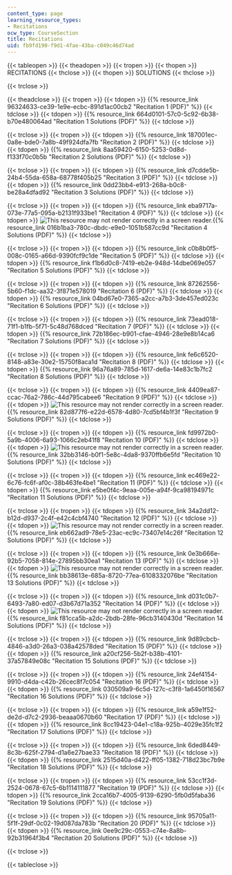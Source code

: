 ```yaml
---
content_type: page
learning_resource_types:
- Recitations
ocw_type: CourseSection
title: Recitations
uid: fb9fd190-f9d1-4fae-43ba-c049c46d74ad
---
```


{{< tableopen >}}
{{< theadopen >}}
{{< tropen >}}
{{< thopen >}}
RECITATIONS
{{< thclose >}}
{{< thopen >}}
SOLUTIONS
{{< thclose >}}

{{< trclose >}}

{{< theadclose >}}
{{< tropen >}}
{{< tdopen >}}
{{% resource_link 96324633-ce39-1e9e-ecbc-891d1ac00cb2 "Recitation 1 (PDF)" %}}
{{< tdclose >}}
{{< tdopen >}}
{{% resource_link 664d0101-57c0-5c92-6b38-b70e480064ad "Recitation 1 Solutions (PDF)" %}}
{{< tdclose >}}

{{< trclose >}}
{{< tropen >}}
{{< tdopen >}}
{{% resource_link 187001ec-0a8e-bde0-7a8b-49f924dfa7fb "Recitation 2 (PDF)" %}}
{{< tdclose >}}
{{< tdopen >}}
{{% resource_link 8aa59420-6150-5253-0d8d-f133f70c0b5b "Recitation 2 Solutions (PDF)" %}}
{{< tdclose >}}

{{< trclose >}}
{{< tropen >}}
{{< tdopen >}}
{{% resource_link d7cdde5b-24b4-55da-658a-68778f405b25 "Recitation 3 (PDF)" %}}
{{< tdclose >}}
{{< tdopen >}}
{{% resource_link 0dd23bb4-e913-268a-b0c8-be28a4dfad92 "Recitation 3 Solutions (PDF)" %}}
{{< tdclose >}}

{{< trclose >}}
{{< tropen >}}
{{< tdopen >}}
{{% resource_link eba9717a-073e-77a5-095a-b2131f933be1 "Recitation 4 (PDF)" %}}
{{< tdclose >}}
{{< tdopen >}}
![This resource may not render correctly in a screen reader.](/images/inacessible.gif){{% resource_link 016b1ba3-780c-dbdc-e9e0-1051b587cc9d "Recitation 4 Solutions (PDF)" %}}
{{< tdclose >}}

{{< trclose >}}
{{< tropen >}}
{{< tdopen >}}
{{% resource_link c0b8b0f5-008c-0165-a66d-9390fcf9c1de "Recitation 5 (PDF)" %}}
{{< tdclose >}}
{{< tdopen >}}
{{% resource_link f1b6d0c8-7419-eb2e-948d-14dbe069e057 "Recitation 5 Solutions (PDF)" %}}
{{< tdclose >}}

{{< trclose >}}
{{< tropen >}}
{{< tdopen >}}
{{% resource_link 87262556-5b60-f1dc-aa32-3f871e578019 "Recitation 6 (PDF)" %}}
{{< tdclose >}}
{{< tdopen >}}
{{% resource_link 04bd67e0-7365-a2cc-a7b3-3de457ed023c "Recitation 6 Solutions (PDF)" %}}
{{< tdclose >}}

{{< trclose >}}
{{< tropen >}}
{{< tdopen >}}
{{% resource_link 73ead018-71f1-b1fb-5f71-5c48d768dced "Recitation 7 (PDF)" %}}
{{< tdclose >}}
{{< tdopen >}}
{{% resource_link 72b186ec-b901-cfae-4946-28e9e8b14ca6 "Recitation 7 Solutions (PDF)" %}}
{{< tdclose >}}

{{< trclose >}}
{{< tropen >}}
{{< tdopen >}}
{{% resource_link fe6c6520-8148-a83e-30e2-15750f8aca1d "Recitation 8 (PDF)" %}}
{{< tdclose >}}
{{< tdopen >}}
{{% resource_link 96a76a89-785d-1617-de6a-14e83c1b7fc2 "Recitation 8 Solutions (PDF)" %}}
{{< tdclose >}}

{{< trclose >}}
{{< tropen >}}
{{< tdopen >}}
{{% resource_link 4409ea87-ccac-76a2-786c-44d795cabee6 "Recitation 9 (PDF)" %}}
{{< tdclose >}}
{{< tdopen >}}
![This resource may not render correctly in a screen reader.](/images/inacessible.gif){{% resource_link 82d877f6-e22d-6578-4d80-7cd5bf4b1f3f "Recitation 9 Solutions (PDF)" %}}
{{< tdclose >}}

{{< trclose >}}
{{< tropen >}}
{{< tdopen >}}
{{% resource_link fd9972b0-5a9b-4006-6a93-1066c2eb41f8 "Recitation 10 (PDF)" %}}
{{< tdclose >}}
{{< tdopen >}}
![This resource may not render correctly in a screen reader.](/images/inacessible.gif){{% resource_link 32bb3146-b0f1-5e8c-4da8-9370ffb6e5fd "Recitation 10 Solutions (PDF)" %}}
{{< tdclose >}}

{{< trclose >}}
{{< tropen >}}
{{< tdopen >}}
{{% resource_link ec469e22-6c76-fc6f-af0c-38b463fe4be1 "Recitation 11 (PDF)" %}}
{{< tdclose >}}
{{< tdopen >}}
{{% resource_link e5be0f4c-9eaa-005e-a94f-9ca98194971c "Recitation 11 Solutions (PDF)" %}}
{{< tdclose >}}

{{< trclose >}}
{{< tropen >}}
{{< tdopen >}}
{{% resource_link 34a2dd12-b12d-d937-2c4f-e42c4cbf4740 "Recitation 12 (PDF)" %}}
{{< tdclose >}}
{{< tdopen >}}
![This resource may not render correctly in a screen reader.](/images/inacessible.gif){{% resource_link eb662ad9-78e5-23ac-ec9c-73407e14c26f "Recitation 12 Solutions (PDF)" %}}
{{< tdclose >}}

{{< trclose >}}
{{< tropen >}}
{{< tdopen >}}
{{% resource_link 0e3b666e-92b5-7058-814e-27895bb30ea1 "Recitation 13 (PDF)" %}}
{{< tdclose >}}
{{< tdopen >}}
![This resource may not render correctly in a screen reader.](/images/inacessible.gif){{% resource_link bb38613e-685a-8720-77ea-6108332076be "Recitation 13 Solutions (PDF)" %}}
{{< tdclose >}}

{{< trclose >}}
{{< tropen >}}
{{< tdopen >}}
{{% resource_link d031c0b7-6493-7a80-ed07-d3b67d71a352 "Recitation 14 (PDF)" %}}
{{< tdclose >}}
{{< tdopen >}}
![This resource may not render correctly in a screen reader.](/images/inacessible.gif){{% resource_link f81cca5b-a2dc-2bdb-28fe-96cb3140430d "Recitation 14 Solutions (PDF)" %}}
{{< tdclose >}}

{{< trclose >}}
{{< tropen >}}
{{< tdopen >}}
{{% resource_link 9d89cbcb-4846-a3d0-26a3-038a42578ded "Recitation 15 (PDF)" %}}
{{< tdclose >}}
{{< tdopen >}}
{{% resource_link a20cf256-5b2f-b38b-4101-37a57849e08c "Recitation 15 Solutions (PDF)" %}}
{{< tdclose >}}

{{< trclose >}}
{{< tropen >}}
{{< tdopen >}}
{{% resource_link 24ef4154-9910-d4da-c42b-26cec8f7c054 "Recitation 16 (PDF)" %}}
{{< tdclose >}}
{{< tdopen >}}
{{% resource_link 030509a9-6c5d-127c-c3f8-1a6450f16567 "Recitation 16 Solutions (PDF)" %}}
{{< tdclose >}}

{{< trclose >}}
{{< tropen >}}
{{< tdopen >}}
{{% resource_link a59e1f52-de2d-d7c2-2936-beaaa0670b60 "Recitation 17 (PDF)" %}}
{{< tdclose >}}
{{< tdopen >}}
{{% resource_link 8cc19423-04e1-c18a-925b-4029e35fc1f2 "Recitation 17 Solutions (PDF)" %}}
{{< tdclose >}}

{{< trclose >}}
{{< tropen >}}
{{< tdopen >}}
{{% resource_link 6ded8449-8c3b-625f-2794-d1a6e27bae33 "Recitation 18 (PDF)" %}}
{{< tdclose >}}
{{< tdopen >}}
{{% resource_link 2515d40a-d422-ff05-1382-718d23bc7b9e "Recitation 18 Solutions (PDF)" %}}
{{< tdclose >}}

{{< trclose >}}
{{< tropen >}}
{{< tdopen >}}
{{% resource_link 53cc1f3d-2524-0678-67c5-6b1114111877 "Recitation 19 (PDF)" %}}
{{< tdclose >}}
{{< tdopen >}}
{{% resource_link 2cca16b7-4005-9139-6290-5fb0d5faba36 "Recitation 19 Solutions (PDF)" %}}
{{< tdclose >}}

{{< trclose >}}
{{< tropen >}}
{{< tdopen >}}
{{% resource_link 95705a11-5f1f-29df-0c02-19d087da783b "Recitation 20 (PDF)" %}}
{{< tdclose >}}
{{< tdopen >}}
{{% resource_link 0ee9c29c-0553-c74e-8a8b-92b31964f3b4 "Recitation 20 Solutions (PDF)" %}}
{{< tdclose >}}

{{< trclose >}}

{{< tableclose >}}